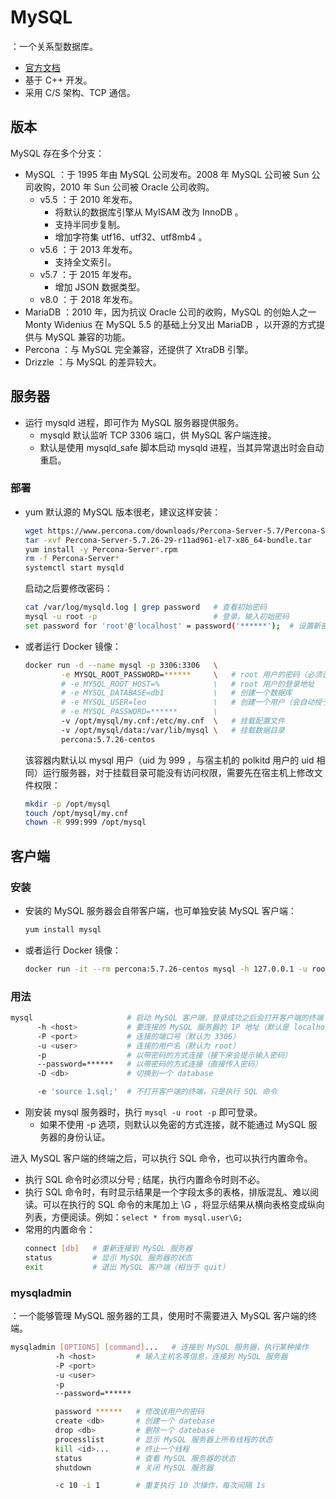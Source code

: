# MySQL

：一个关系型数据库。
- [官方文档](https://dev.mysql.com/doc/refman/5.7/en/)
- 基于 C++ 开发。
- 采用 C/S 架构、TCP 通信。

## 版本

MySQL 存在多个分支：
- MySQL ：于 1995 年由 MySQL 公司发布。2008 年 MySQL 公司被 Sun 公司收购，2010 年 Sun 公司被 Oracle 公司收购。
  - v5.5 ：于 2010 年发布。
    - 将默认的数据库引擎从 MyISAM 改为 InnoDB 。
    - 支持半同步复制。
    - 增加字符集 utf16、utf32、utf8mb4 。
  - v5.6 ：于 2013 年发布。
    - 支持全文索引。
  - v5.7 ：于 2015 年发布。
    - 增加 JSON 数据类型。
  - v8.0 ：于 2018 年发布。
- MariaDB ：2010 年，因为抗议 Oracle 公司的收购，MySQL 的创始人之一 Monty Widenius 在 MySQL 5.5 的基础上分叉出 MariaDB ，以开源的方式提供与 MySQL 兼容的功能。
- Percona ：与 MySQL 完全兼容，还提供了 XtraDB 引擎。
- Drizzle ：与 MySQL 的差异较大。

## 服务器

- 运行 mysqld 进程，即可作为 MySQL 服务器提供服务。
  - mysqld 默认监听 TCP 3306 端口，供 MySQL 客户端连接。
  - 默认是使用 mysqld_safe 脚本启动 mysqld 进程，当其异常退出时会自动重启。

### 部署

- yum 默认源的 MySQL 版本很老，建议这样安装：
  ```sh
  wget https://www.percona.com/downloads/Percona-Server-5.7/Percona-Server-5.7.28-31/binary/redhat/7/x86_64/Percona-Server-5.7.28-31-rd14ef86-el7-x86_64-bundle.tar
  tar -xvf Percona-Server-5.7.26-29-r11ad961-el7-x86_64-bundle.tar
  yum install -y Percona-Server*.rpm
  rm -f Percona-Server*
  systemctl start mysqld
  ```
  启动之后要修改密码：
  ```sh
  cat /var/log/mysqld.log | grep password   # 查看初始密码
  mysql -u root -p                          # 登录，输入初始密码
  set password for 'root'@'localhost' = password('******');  # 设置新密码
  ```

- 或者运行 Docker 镜像：
  ```sh
  docker run -d --name mysql -p 3306:3306   \
          -e MYSQL_ROOT_PASSWORD=******     \   # root 用户的密码（必须设置该环境变量）
          # -e MYSQL_ROOT_HOST=%            \   # root 用户的登录地址
          # -e MYSQL_DATABASE=db1           \   # 创建一个数据库
          # -e MYSQL_USER=leo               \   # 创建一个用户（会自动授予该用户对上面数据库的全部权限）
          # -e MYSQL_PASSWORD=******        \
          -v /opt/mysql/my.cnf:/etc/my.cnf  \   # 挂载配置文件
          -v /opt/mysql/data:/var/lib/mysql \   # 挂载数据目录
          percona:5.7.26-centos
  ```
  该容器内默认以 mysql 用户（uid 为 999 ，与宿主机的 polkitd 用户的 uid 相同）运行服务器，对于挂载目录可能没有访问权限，需要先在宿主机上修改文件权限：
  ```sh
  mkdir -p /opt/mysql
  touch /opt/mysql/my.cnf
  chown -R 999:999 /opt/mysql
  ```

## 客户端

### 安装

- 安装的 MySQL 服务器会自带客户端，也可单独安装 MySQL 客户端：
  ```sh
  yum install mysql
  ```

- 或者运行 Docker 镜像：
  ```sh
  docker run -it --rm percona:5.7.26-centos mysql -h 127.0.0.1 -u root -p
  ```

### 用法

```sh
mysql                     # 启动 MySQL 客户端，登录成功之后会打开客户端的终端
      -h <host>           # 要连接的 MySQL 服务器的 IP 地址（默认是 localhost）
      -P <port>           # 连接的端口号（默认为 3306）
      -u <user>           # 连接的用户名（默认为 root）
      -p                  # 以带密码的方式连接（接下来会提示输入密码）
      --password=******   # 以带密码的方式连接（直接传入密码）
      -D <db>             # 切换到一个 database

      -e 'source 1.sql;'  # 不打开客户端的终端，只是执行 SQL 命令
```
- 刚安装 mysql 服务器时，执行 `mysql -u root -p` 即可登录。
  - 如果不使用 -p 选项，则默认以免密的方式连接，就不能通过 MySQL 服务器的身份认证。

进入 MySQL 客户端的终端之后，可以执行 SQL 命令，也可以执行内置命令。
- 执行 SQL 命令时必须以分号 ; 结尾，执行内置命令时则不必。
- 执行 SQL 命令时，有时显示结果是一个字段太多的表格，排版混乱、难以阅读。可以在执行的 SQL 命令的末尾加上 \G ，将显示结果从横向表格变成纵向列表，方便阅读。例如：`select * from mysql.user\G;`
- 常用的内置命令：
  ```sh
  connect [db]   # 重新连接到 MySQL 服务器
  status         # 显示 MySQL 服务器的状态
  exit           # 退出 MySQL 客户端（相当于 quit）
  ```

### mysqladmin

：一个能够管理 MySQL 服务器的工具，使用时不需要进入 MySQL 客户端的终端。

```sh
mysqladmin [OPTIONS] [command]...   # 连接到 MySQL 服务器，执行某种操作
          -h <host>         # 输入主机名等信息，连接到 MySQL 服务器
          -P <port>
          -u <user>
          -p
          --password=******

          password ******   # 修改该用户的密码
          create <db>       # 创建一个 datebase
          drop <db>         # 删除一个 datebase
          processlist       # 显示 MySQL 服务器上所有线程的状态
          kill <id>...      # 终止一个线程
          status            # 查看 MySQL 服务器的状态
          shutdown          # 关闭 MySQL 服务器

          -c 10 -i 1        # 重复执行 10 次操作，每次间隔 1s
```
